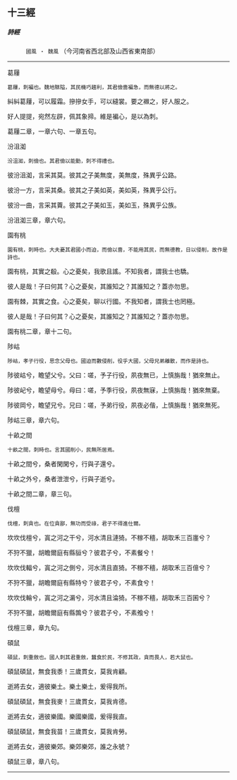 

## 十三經

##### 詩經
　　　`國風 ‧ 魏風`
（今河南省西北部及山西省東南部）

* * *

葛屨

`葛屨，刺褊也。魏地陿隘，其民機巧趨利，其君儉嗇褊急，而無德以將之。 `

糾糾葛屨，可以履霜。摻摻女手，可以縫裳。要之襋之，好人服之。

好人提提，宛然左辟，佩其象揥。維是褊心，是以為刺。

葛屨二章，一章六句、一章五句。

汾沮洳

`汾沮洳，刺儉也。其君儉以能勤，刺不得禮也。`

彼汾沮洳，言采其莫。彼其之子美無度，美無度，殊異乎公路。

彼汾一方，言采其桑。彼其之子美如英，美如英，殊異乎公行。

彼汾一曲，言采其藚。彼其之子美如玉，美如玉，殊異乎公族。

汾沮洳三章，章六句。

園有桃

`園有桃，刺時也。大夫憂其君國小而迫，而儉以嗇，不能用其民，而無德教，日以侵削，故作是詩也。`

園有桃，其實之殽。心之憂矣，我歌且謠。不知我者，謂我士也驕。

彼人是哉！子曰何其？心之憂矣，其誰知之？其誰知之？蓋亦勿思。

園有棘，其實之食。心之憂矣，聊以行國。不我知者，謂我士也罔極。

彼人是哉！子曰何其？心之憂矣，其誰知之？其誰知之？蓋亦勿思。

園有桃二章，章十二句。

陟岵

`陟岵，孝子行役，思念父母也。國迫而數侵削，役乎大國，父母兄弟離散，而作是詩也。`

陟彼岵兮，瞻望父兮。父曰：嗟，予子行役，夙夜無已，上慎旃哉！猶來無止。

陟彼屺兮，瞻望母兮。母曰：嗟，予季行役，夙夜無寐，上慎旃哉！猶來無棄。

陟彼岡兮，瞻望兄兮。兄曰：嗟，予弟行役，夙夜必偕，上慎旃哉！猶來無死。

陟岵三章，章六句。

十畝之間

`十畝之間，刺時也。言其國削小，民無所居焉。`

十畝之間兮，桑者閑閑兮，行與子還兮。

十畝之外兮，桑者泄泄兮，行與子逝兮。

十畝之間二章，章三句。

伐檀

`伐檀，刺貪也。在位貪鄙，無功而受祿，君子不得進仕爾。`

坎坎伐檀兮，寘之河之干兮，河水清且漣猗。不稼不穡，胡取禾三百廛兮？

不狩不獵，胡瞻爾庭有縣貆兮？彼君子兮，不素餐兮！

坎坎伐輻兮，寘之河之側兮，河水清且直猗。不稼不穡，胡取禾三百億兮？

不狩不獵，胡瞻爾庭有縣特兮？彼君子兮，不素食兮！

坎坎伐輪兮，寘之河之漘兮，河水清且淪猗。不稼不穡，胡取禾三百囷兮？

不狩不獵，胡瞻爾庭有縣鶉兮？彼君子兮，不素飧兮！

伐檀三章，章九句。

碩鼠

`碩鼠，刺重斂也。國人刺其君重斂，蠶食於民，不修其政，貪而畏人，若大鼠也。`

碩鼠碩鼠，無食我黍！三歲貫女，莫我肯顧。

逝將去女，適彼樂土。樂土樂土，爰得我所。

碩鼠碩鼠，無食我麥！三歲貫女，莫我肯德。

逝將去女，適彼樂國。樂國樂國，爰得我直。

碩鼠碩鼠，無食我苗！三歲貫女，莫我肯勞。

逝將去女，適彼樂郊。樂郊樂郊，誰之永號？

碩鼠三章，章八句。

* * *

